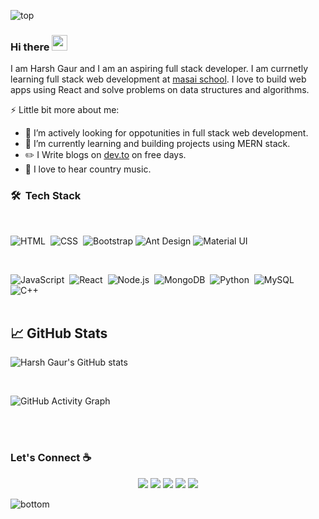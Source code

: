 ![top](https://svgshare.com/i/WVU.svg)

### Hi there <img src="https://media.giphy.com/media/hvRJCLFzcasrR4ia7z/giphy.gif" width="25px">

I am Harsh Gaur and I am an aspiring full stack developer. I am currnetly learning full stack web development at [masai school](https://www.masaischool.com/). I love to build web apps using React and solve problems on data structures and algorithms.

⚡ Little bit more about me:

- 👯 I’m actively looking for oppotunities in full stack web development.
- 🌱 I’m currently learning and building projects using MERN stack.
- :pencil2: I Write blogs on [dev.to](https://dev.to/iharshgaur) on free days.
- :musical_note: I love to hear country music.

### 🛠 &nbsp;Tech Stack

</br>

![HTML](https://img.shields.io/badge/html5%20-%23E34F26.svg?&style=for-the-badge&logo=html5&logoColor=white)&nbsp;
![CSS](https://img.shields.io/badge/css3%20-%231572B6.svg?&style=for-the-badge&logo=css3&logoColor=white)&nbsp;
![Bootstrap](https://img.shields.io/badge/bootstrap%20-%23563D7C.svg?&style=for-the-badge&logo=bootstrap&logoColor=white)
![Ant Design](https://img.shields.io/badge/-Ant%20Design-%230170FE?&style=for-the-badge&logo=ant-design&logoColor=white)
![Material UI](https://img.shields.io/badge/material%20ui%20-%230081CB.svg?&style=for-the-badge&logo=material-ui&logoColor=white)

<br />

![JavaScript](https://img.shields.io/badge/javascript%20-%23323330.svg?&style=for-the-badge&logo=javascript&logoColor=%23F7DF1E)&nbsp;
![React](https://img.shields.io/badge/react%20-%2320232a.svg?&style=for-the-badge&logo=react&logoColor=%2361DAFB)&nbsp;
![Node.js](https://img.shields.io/badge/node.js%20-%2343853D.svg?&style=for-the-badge&logo=node.js&logoColor=white)&nbsp;
![MongoDB](https://img.shields.io/badge/MongoDB-%234ea94b.svg?&style=for-the-badge&logo=mongodb&logoColor=white)&nbsp;
![Python](https://img.shields.io/badge/python%20-%2314354C.svg?&style=for-the-badge&logo=python&logoColor=white)&nbsp;
![MySQL](https://img.shields.io/badge/mysql-%2300f.svg?&style=for-the-badge&logo=mysql&logoColor=white)&nbsp;
![C++](https://img.shields.io/badge/c++%20-%2300599C.svg?&style=for-the-badge&logo=c%2B%2B&ogoColor=white)&nbsp;
<br />
<br/>

## &#x1f4c8; GitHub Stats

![Harsh Gaur's GitHub stats](https://github-readme-stats.vercel.app/api?username=iharshgaur&show_icons=true&theme=radical)

 <br />

![GitHub Activity Graph](https://activity-graph.herokuapp.com/graph?username=iharshgaur&bg_color=0D1117&color=853FFF&line=1655C1&point=D93A7C&area=true&hide_border=true)

<br/>
<br/>

### Let's Connect :coffee:

<p align="center">
	<a href="https://github.com/iharshgaur">
   <img src="https://img.icons8.com/nolan/50/github.png"/></a>
	<a href="https://www.linkedin.com/in/harshgaur97/">
<img src="https://img.icons8.com/nolan/50/linkedin.png"/></a>
	<a href="https://harshgaur.tech/">
   <img src="https://img.icons8.com/nolan/50/domain.png"/></a>
	<a href="https://medium.com/@harshgaur997">
    <img src="https://img.icons8.com/nolan/50/medium-new.png"/></a>
	<a href="https://leetcode.com/harshgaur997/">
    <img src="https://img.icons8.com/nolan/50/code.png"/></a>
</p>

![bottom](https://svgshare.com/i/WVa.svg)

